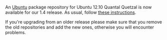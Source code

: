 <!--
.. link:
.. description:
.. tags: Ubuntu
.. date: 2012-10-16 21:52:18
.. title: MATE package repository for Ubuntu Quantal
.. slug: 2012-10-16-mate-package-repository-for-ubuntu-quantal
.. author: Steve Zesch
-->

An [Ubuntu](https://www.ubuntu.com) package repository for Ubuntu 12.10 Quantal Quetzal
is now available for our 1.4 release. As usual, follow [these instructions](https://wiki.mate-desktop.org/download/).

If you're upgrading from an older release please make sure that you remove the old
repositories and add the new ones, otherwise you will encounter problems.


